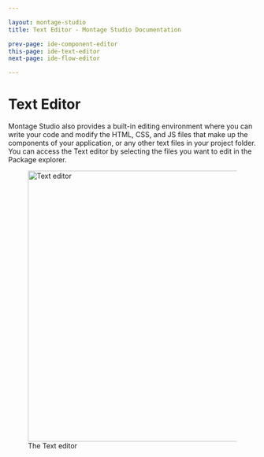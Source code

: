 ```yaml
---

layout: montage-studio
title: Text Editor - Montage Studio Documentation

prev-page: ide-component-editor
this-page: ide-text-editor
next-page: ide-flow-editor

---
```


# Text Editor

Montage Studio also provides a built-in editing environment where you can write your code and modify the HTML, CSS, and JS files that make up the components of your application, or any other text files in your project folder. You can access the Text editor by selecting the files you want to edit in the Package explorer.

<figure>
    <img src="{{site.baseurl}}/images/montage-studio/ide-overview/fig05.jpg" alt="Text editor" style="width: 550px;">
    <figcaption>The Text editor</figcaption>
</figure>
